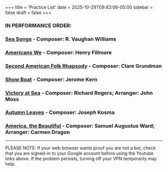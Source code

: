 +++
title = 'Practice List'
date = 2025-10-29T09:43:06-05:00
sidebar = false
draft = false
+++

### IN PERFORMANCE ORDER:

### [Sea Songs](https://youtu.be/72TG9czNm3I?si=1Rzd73HdOAnGBWN4) -  Composer: R. Vaughan Williams

### [Americans We](https://youtu.be/w606Vb6E4NA?si=v1egQFlxMrNuuaAL) - Composer: Henry Fillmore

### [Second American Folk Rhapsody](https://youtu.be/ptUrXpd9tY0?si=YTxL_KZ35XtrWm8A) - Composer: Clare Grundman

### [Show Boat](https://youtu.be/w9F-0ZluL0E?si=4AMxskp66LFuGReC) - Composer: Jerome Kern

### [Victory at Sea](https://youtu.be/Giw1PacZdZQ?si=8Vy4tEJW2fmpvWBA) - Composer: Richard Rogers; Arranger: John Moss

### [Autumn Leaves](https://www.youtube.com/watch?v=T3Ix3g47xn0) - Composer: Joseph Kosma

### [America, the Beautiful ](https://youtu.be/RXlzBR23HG0?si=r43BRbvKKcUnxD15) - Composer: Samuel Augustus Ward; Arranger: Carmen Dragon

---
PLEASE NOTE: If your web browser wants proof you are not a bot, 
check that you are signed-in to your Google account before using the Youtube links above.
If the problem persists, turning off your VPN temporarily may help.